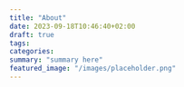 ```yaml
---
title: "About"
date: 2023-09-18T10:46:40+02:00
draft: true
tags:
categories:
summary: "summary here"
featured_image: "/images/placeholder.png"
---
```

